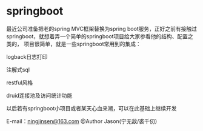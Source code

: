 # springboot
最近公司准备把老的spring MVC框架替换为spring boot服务，正好之前有接触过springboot，就想着弄一个简单的springboot项目给大家参看他的结构、配置之类的，
项目很简单，就是一些springboot常用到的集成：

logback日志打印

注解式sql

restful风格

druid连接池及访问统计功能

以后若有springboot小项目或者某天心血来潮，可以在此基础上继续开发


E-mail：ningjinsen@163.com
@Author Jason(宁无敌/裘千仞）
